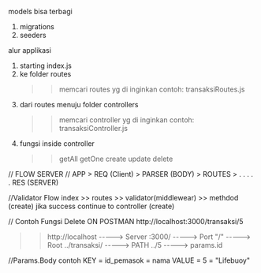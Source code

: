 models bisa terbagi 
1. migrations
2. seeders

alur applikasi
1. starting index.js
2. ke folder routes
    >> memcari routes yg di inginkan contoh: transaksiRoutes.js
3. dari routes menuju folder controllers
    >> memcari controller yg di inginkan contoh: transaksiController.js
4. fungsi inside controller
    >> getAll
    >> getOne
    >> create
    >> update
    >> delete

// FLOW SERVER
// APP > REQ (Client) > PARSER (BODY) > ROUTES > . . . . . RES (SERVER)

//Validator Flow
index >> routes >>  validator(middlewear) >> methdod (create)
jika success continue to controller (create)

// Contoh Fungsi Delete
ON POSTMAN http://localhost:3000/transaksi/5
>> http://localhost -----> Server
>> :3000/ -----> Port
>> "/" -----> Root
>> ../transaksi/ -----> PATH
>> ../5 -----> params.id

//Params.Body contoh
KEY = id_pemasok
    = nama 
VALUE
    = 5
    = "Lifebuoy"